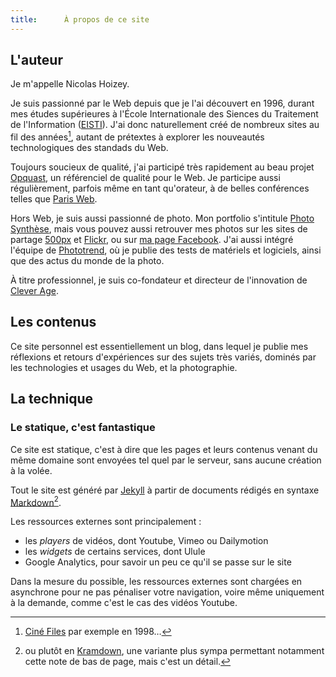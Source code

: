 ```yaml
---
title:      À propos de ce site
---
```


## L'auteur

Je m'appelle Nicolas Hoizey.

Je suis passionné par le Web depuis que je l'ai découvert en 1996, durant mes études supérieures à l'École Internationale des Siences du Traitement de l'Information ([EISTI](https://www.eisti.fr/)). J'ai donc naturellement créé de nombreux sites au fil des années[^sites], autant de prétextes à explorer les nouveautés technologiques des standads du Web.

[^sites]: [Ciné Files](http://back-to-1998.gasteroprod.com/) par exemple en 1998…

Toujours soucieux de qualité, j'ai participé très rapidement au beau projet [Opquast](http://opquast.com/fr/), un référenciel de qualité pour le Web. Je participe aussi régulièrement, parfois même en tant qu'orateur, à de belles conférences telles que [Paris Web](https://www.paris-web.fr/).

Hors Web, je suis aussi passionné de photo. Mon portfolio s'intitule [Photo Synthèse](http://photosynthese.net), mais vous pouvez aussi retrouver mes photos sur les sites de partage [500px](https://500px.com/nhoizey/) et [Flickr](https://www.flickr.com/photos/nicolas-hoizey/), ou sur [ma page Facebook](https://www.facebook.com/photo.synthese.nicolas.hoizey). J'ai aussi intégré l'équipe de [Phototrend](http://phototrend.fr/author/nicolas-hoizey/), où je publie des tests de matériels et logiciels, ainsi que des actus du monde de la photo.

À titre professionnel, je suis co-fondateur et directeur de l'innovation de [Clever Age](http://www.clever-age.com/).

## Les contenus

Ce site personnel est essentiellement un blog, dans lequel je publie mes réflexions et retours d'expériences sur des sujets très variés, dominés par les technologies et usages du Web, et la photographie.

## La technique

### Le statique, c'est fantastique

Ce site est statique, c'est à dire que les pages et leurs contenus venant du même domaine sont envoyées tel quel par le serveur, sans aucune création à la volée.

Tout le site est généré par [Jekyll](http://jekyllrb.com/) à partir de documents rédigés en syntaxe [Markdown](http://fr.wikipedia.org/wiki/Markdown)[^kramdown].

[^kramdown]: ou plutôt en [Kramdown](http://kramdown.gettalong.org/), une variante plus sympa permettant notamment cette note de bas de page, mais c'est un détail.

Les ressources externes sont principalement :

- les *players* de vidéos, dont Youtube, Vimeo ou Dailymotion
- les *widgets* de certains services, dont Ulule
- Google Analytics, pour savoir un peu ce qu'il se passe sur le site

Dans la mesure du possible, les ressources externes sont chargées en asynchrone pour ne pas pénaliser votre navigation, voire même uniquement à la demande, comme c'est le cas des vidéos Youtube.